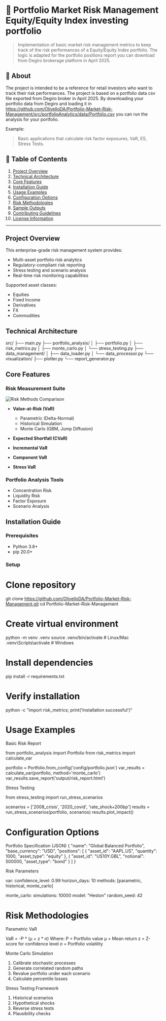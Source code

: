 # 📌 Portfolio Market Risk Management Equity/Equity Index investing portfolio

> Implementation of basic market risk management metrics to keep track of the risk performances of a Equity/Equity Index portfolio. The logic is adapted for the portfolio positions report you can download from Degiro brokerage platform in April 2025.
>
## 📖 About

The project is intended to be a reference for retail investors who want to track their risk performances. The project is based on a portfolio data csv file exported from Degiro broker in April 2025. 
By downloading your portfolio data from Degiro and loading it in https://github.com/OlivelloDA/Portfolio-Market-Risk-Management/src/portfolioAnalytics/data/Portfolio.csv you can run the analysis for your portfolio.  

Example:
> Basic applications that calculate risk factor exposures, VaR, ES, Stress Tests.


## 🧠 Table of Contents
1. [Project Overview](#project-overview)
2. [Technical Architecture](#technical-architecture)
3. [Core Features](#core-features)
4. [Installation Guide](#installation-guide)
5. [Usage Examples](#usage-examples)
6. [Configuration Options](#configuration-options)
7. [Risk Methodologies](#risk-methodologies)
8. [Sample Outputs](#sample-outputs)
9. [Contributing Guidelines](#contributing-guidelines)
10. [License Information](#license-information)

---

## Project Overview

This enterprise-grade risk management system provides:
- Multi-asset portfolio risk analytics
- Regulatory-compliant risk reporting
- Stress testing and scenario analysis
- Real-time risk monitoring capabilities

Supported asset classes:
- Equities
- Fixed Income
- Derivatives
- FX
- Commodities

## Technical Architecture
src/
├── main.py
├── portfolio_analysis/
│ ├── portfolio.py
│ ├── risk_metrics.py
│ ├── monte_carlo.py
│ └── stress_testing.py
├── data_management/
│ ├── data_loader.py
│ └── data_processor.py
└── visualization/
├── plotter.py
└── report_generator.py

## Core Features

### Risk Measurement Suite
![Risk Methods Comparison](images/risk_methods.png)

- **Value-at-Risk (VaR)**
  - Parametric (Delta-Normal)
  - Historical Simulation
  - Monte Carlo (GBM, Jump Diffusion)
  
- **Expected Shortfall (CVaR)**
- **Incremental VaR**
- **Component VaR**
- **Stress VaR**

### Portfolio Analysis Tools
- Concentration Risk
- Liquidity Risk
- Factor Exposure
- Scenario Analysis

## Installation Guide

### Prerequisites
- Python 3.8+
- pip 20.0+

### Setup

# Clone repository
git clone https://github.com/OlivelloDA/Portfolio-Market-Risk-Management.git
cd Portfolio-Market-Risk-Management

# Create virtual environment
python -m venv .venv
source .venv/bin/activate  # Linux/Mac
.venv\Scripts\activate     # Windows

# Install dependencies
pip install -r requirements.txt

# Verify installation
python -c "import risk_metrics; print('Installation successful')"

# Usage Examples

Basic Risk Report

from portfolio_analysis import Portfolio
from risk_metrics import calculate_var

portfolio = Portfolio.from_config('config/portfolio.json')
var_results = calculate_var(portfolio, method='monte_carlo')
var_results.save_report('output/risk_report.html')

Stress Testing

from stress_testing import run_stress_scenarios

scenarios = ['2008_crisis', '2020_covid', 'rate_shock+200bp']
results = run_stress_scenarios(portfolio, scenarios)
results.plot_impact()

# Configuration Options
Portfolio Specification (JSON)
{
  "name": "Global Balanced Portfolio",
  "base_currency": "USD",
  "positions": [
    {
      "asset_id": "AAPL.US",
      "quantity": 1000,
      "asset_type": "equity"
    },
    {
      "asset_id": "US10Y.GBL",
      "notional": 500000,
      "asset_type": "bond"
    }
  ]
}

Risk Parameters

var:
  confidence_level: 0.99
  horizon_days: 10
  methods: [parametric, historical, monte_carlo]

monte_carlo:
  simulations: 10000
  model: "Heston"
  random_seed: 42

# Risk Methodologies
Parametric VaR

VaR = -P * (μ + z * σ)
Where:
P = Portfolio value
μ = Mean return
z = Z-score for confidence level
σ = Portfolio volatility

Monte Carlo Simulation

1. Calibrate stochastic processes
2. Generate correlated random paths
3. Revalue portfolio under each scenario
4. Calculate percentile losses

Stress Testing Framework

1. Historical scenarios
2. Hypothetical shocks
3. Reverse stress tests
4. Plausibility checks




